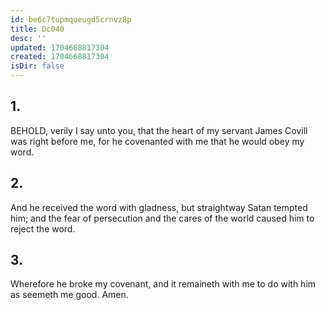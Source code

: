 ```yaml
---
id: be6c7tupmqueugd5crnvz8p
title: Dc040
desc: ''
updated: 1704668817304
created: 1704668817304
isDir: false
---
```

## 1.
BEHOLD, verily I say unto you, that the heart of my servant James Covill was right before me, for he covenanted with me that he would obey my word.
## 2.
And he received the word with gladness, but straightway Satan tempted him; and the fear of persecution and the cares of the world caused him to reject the word.
## 3.
Wherefore he broke my covenant, and it remaineth with me to do with him as seemeth me good. Amen.
